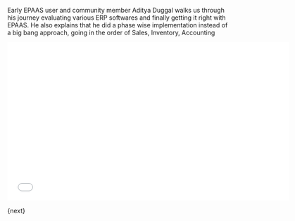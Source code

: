 Early EPAAS user and community member Aditya Duggal walks us through his journey evaluating various ERP softwares and finally getting it right with EPAAS. He also explains that he did a phase wise implementation instead of a big bang approach, going in the order of Sales, Inventory, Accounting

<iframe width="640" height="360" src="//www.youtube.com/embed/5mVrrLv-qY0" frameborder="0" allowfullscreen></iframe>

{next}
